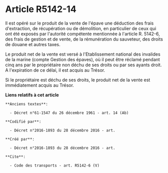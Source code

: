 # Article R5142-14

Il est opéré sur le produit de la vente de l'épave une déduction des frais d'extraction, de récupération ou de démolition, en
particulier de ceux qui ont été exposés par l'autorité compétente mentionnée à l'article R. 5142-6, des frais de gestion et
de vente, de la rémunération du sauveteur, des droits de douane et autres taxes. 

Le produit net de la vente est versé à l'Etablissement national des invalides de la marine (compte Gestion des épaves), où il
peut être réclamé pendant cinq ans par le propriétaire non déchu de ses droits ou par ses ayants droit. A l'expiration de ce
délai, il est acquis au Trésor. 

Si le propriétaire est déchu de ses droits, le produit net de la vente est immédiatement acquis au Trésor.

**Liens relatifs à cet article**

	**Anciens textes**:

	  - Décret n°61-1547 du 26 décembre 1961 - art. 14 (Ab)

	**Codifié par**:

	  - Décret n°2016-1893 du 28 décembre 2016 - art.

	**Créé par**:

	  - Décret n°2016-1893 du 28 décembre 2016 - art.

	**Cite**:

	  - Code des transports - art. R5142-6 (V)
